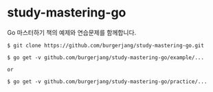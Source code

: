 # study-mastering-go
Go 마스터하기 책의 예제와 연습문제를 함께합니다.

``` console
$ git clone https://github.com/burgerjang/study-mastering-go.git

$ go get -v github.com/burgerjang/study-mastering-go/example/...

or

$ go get -v github.com/burgerjang/study-mastering-go/practice/...
```
